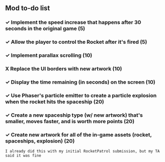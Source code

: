 ## Mod to-do list

### ✓ Implement the speed increase that happens after 30 seconds in the original game (5)

### ✓ Allow the player to control the Rocket after it's fired (5)

### ✓ Implement parallax scrolling (10)

### X Replace the UI borders with new artwork (10)

### ✓ Display the time remaining (in seconds) on the screen (10)

### ✓ Use Phaser's particle emitter to create a particle explosion when the rocket hits the spaceship (20)

### ✓ Create a new spaceship type (w/ new artwork) that's smaller, moves faster, and is worth more points (20)

### ✓ Create new artwork for all of the in-game assets (rocket, spaceships, explosion) (20)
    I already did this with my initial RocketPatrol submission, but my TA said it was fine